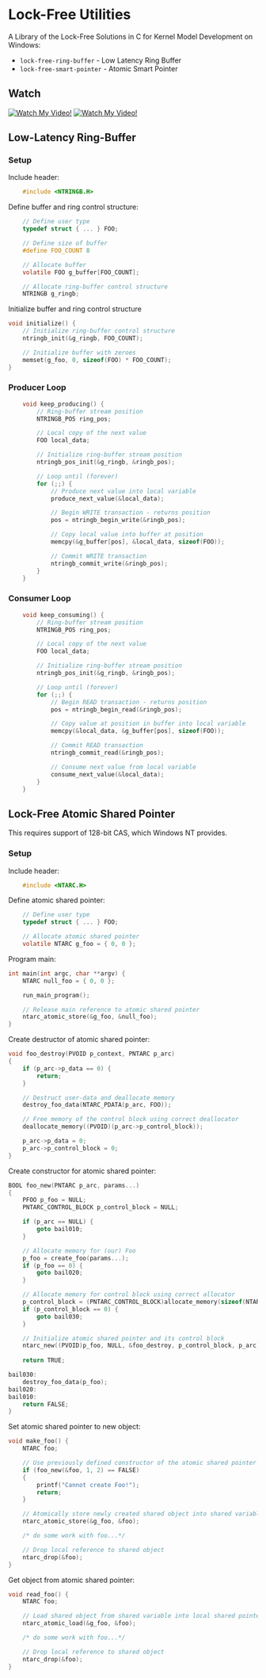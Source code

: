 # Lock-Free Utilities

A Library of the Lock-Free Solutions in C for Kernel Model Development on Windows:

 * `lock-free-ring-buffer` - Low Latency Ring Buffer
 * `lock-free-smart-pointer` - Atomic Smart Pointer

## Watch
[![Watch My Video!](https://img.youtube.com/vi/aYwmopy6cdY/0.jpg)](https://youtu.be/aYwmopy6cdY&list=PLAetEEjGZI7OUBYFoQvI0QcO9GKAvT1xT&index=1)
[![Watch My Video!](https://img.youtube.com/vi/8YvBlo1UEkM/0.jpg)](https://youtu.be/8YvBlo1UEkM&list=PLAetEEjGZI7OUBYFoQvI0QcO9GKAvT1xT&index=1)

## Low-Latency Ring-Buffer

### Setup

Include header:
```c
    #include <NTRINGB.H>
```

Define buffer and ring control structure:
```c
    // Define user type
    typedef struct { ... } FOO;

    // Define size of buffer
    #define FOO_COUNT 8

    // Allocate buffer
    volatile FOO g_buffer[FOO_COUNT];

    // Allocate ring-buffer control structure
    NTRINGB g_ringb;
```

Initialize buffer and ring control structure
```c
void initialize() {
    // Initialize ring-buffer control structure
    ntringb_init(&g_ringb, FOO_COUNT);

    // Initialize buffer with zeroes
    memset(g_foo, 0, sizeof(FOO) * FOO_COUNT);
}
```

### Producer Loop
```c
    void keep_producing() {
        // Ring-buffer stream position
        NTRINGB_POS ring_pos;

        // Local copy of the next value
        FOO local_data;

        // Initialize ring-buffer stream position
        ntringb_pos_init(&g_ringb, &ringb_pos);

        // Loop until (forever)
        for (;;) {
            // Produce next value into local variable
            produce_next_value(&local_data);

            // Begin WRITE transaction - returns position
            pos = ntringb_begin_write(&ringb_pos);

            // Copy local value into buffer at position
            memcpy(&g_buffer[pos], &local_data, sizeof(FOO));

            // Commit WRITE transaction
            ntringb_commit_write(&ringb_pos);
        }
    }
```

### Consumer Loop
```c
    void keep_consuming() {
        // Ring-buffer stream position
        NTRINGB_POS ring_pos;

        // Local copy of the next value
        FOO local_data;

        // Initialize ring-buffer stream position
        ntringb_pos_init(&g_ringb, &ringb_pos);

        // Loop until (forever)
        for (;;) {
            // Begin READ transaction - returns position
            pos = ntringb_begin_read(&ringb_pos);

            // Copy value at position in buffer into local variable
            memcpy(&local_data, &g_buffer[pos], sizeof(FOO));

            // Commit READ transaction
            ntringb_commit_read(&ringb_pos);

            // Consume next value from local variable
            consume_next_value(&local_data);
        }
    }
```

## Lock-Free Atomic Shared Pointer

This requires support of 128-bit CAS, which Windows NT provides.

### Setup

Include header:
```c
    #include <NTARC.H> 
``` 

Define atomic shared pointer:
```c
    // Define user type
    typedef struct { ... } FOO;

    // Allocate atomic shared pointer
    volatile NTARC g_foo = { 0, 0 };
```

Program main:
```c
int main(int argc, char **argv) {
    NTARC null_foo = { 0, 0 };

    run_main_program();

    // Release main reference to atomic shared pointer
    ntarc_atomic_store(&g_foo, &null_foo);
}

```

Create destructor of atomic shared pointer:
```c
void foo_destroy(PVOID p_context, PNTARC p_arc)
{
    if (p_arc->p_data == 0) {
        return;
    }

    // Destruct user-data and deallocate memory
    destroy_foo_data(NTARC_PDATA(p_arc, FOO));

    // Free memory of the control block using correct deallocator
    deallocate_memory((PVOID)(p_arc->p_control_block));

    p_arc->p_data = 0;
    p_arc->p_control_block = 0;
}
```

Create constructor for atomic shared pointer:
```c
BOOL foo_new(PNTARC p_arc, params...)
{
    PFOO p_foo = NULL;
    PNTARC_CONTROL_BLOCK p_control_block = NULL;

    if (p_arc == NULL) {
        goto bail010;
    }

    // Allocate memory for (our) Foo
    p_foo = create_foo(params...);
    if (p_foo == 0) {
        goto bail020;
    }

    // Allocate memory for control block using correct allocator
    p_control_block = (PNTARC_CONTROL_BLOCK)allocate_memory(sizeof(NTARC_CONTROL_BLOCK));
    if (p_control_block == 0) {
        goto bail030;
    }

    // Initialize atomic shared pointer and its control block
    ntarc_new((PVOID)p_foo, NULL, &foo_destroy, p_control_block, p_arc);
    
    return TRUE;

bail030:
    destroy_foo_data(p_foo);
bail020:
bail010:
    return FALSE;
}

```

Set atomic shared pointer to new object:
```c
void make_foo() {
    NTARC foo;

    // Use previously defined constructor of the atomic shared pointer
    if (foo_new(&foo, 1, 2) == FALSE)
    {
        printf("Cannot create Foo!");
        return;
    }

    // Atomically store newly created shared object into shared variable
    ntarc_atomic_store(&g_foo, &foo);

    /* do some work with foo...*/

    // Drop local reference to shared object
    ntarc_drop(&foo);
}
```

Get object from atomic shared pointer:
```c
void read_foo() {
    NTARC foo;

    // Load shared object from shared variable into local shared pointer
    ntarc_atomic_load(&g_foo, &foo);

    /* do some work with foo...*/

    // Drop local reference to shared object
    ntarc_drop(&foo);
}
```
